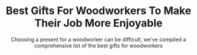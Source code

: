 ---
layout: post
title: Best Gifts For Woodworkers To Make Their Job More Enjoyable
subtitle: Choosing a present for a woodworker can be difficult, we’ve compiled a comprehensive list of the best gifts for woodworkers
header-img: "img/post/2023/09/copied/medium_woodworkers_e9c1a23520.png"
header-style: text
permalink: "/best-gifts-for-woodworkers/"
catalog: true
tags:
  - Recipients 
  - Men
---   